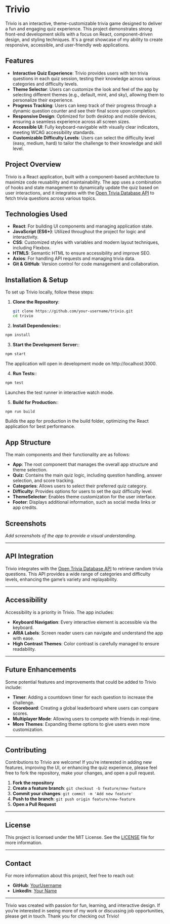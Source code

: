 # Trivio

Trivio is an interactive, theme-customizable trivia game designed to deliver a fun and engaging quiz experience. This project demonstrates strong front-end development skills with a focus on React, component-driven design, and styling techniques. It's a great showcase of my ability to create responsive, accessible, and user-friendly web applications.

## Features

- **Interactive Quiz Experience**: Trivio provides users with ten trivia questions in each quiz session, testing their knowledge across various categories and difficulty levels.
- **Theme Selector**: Users can customize the look and feel of the app by selecting different themes (e.g., default, mint, and sky), allowing them to personalize their experience.
- **Progress Tracking**: Users can keep track of their progress through a dynamic question counter and see their final score upon completion.
- **Responsive Design**: Optimized for both desktop and mobile devices, ensuring a seamless experience across all screen sizes.
- **Accessible UI**: Fully keyboard-navigable with visually clear indicators, meeting WCAG accessibility standards.
- **Customizable Difficulty Levels**: Users can select the difficulty level (easy, medium, hard) to tailor the challenge to their knowledge and skill level.

## Project Overview

Trivio is a React application, built with a component-based architecture to maximize code reusability and maintainability. The app uses a combination of hooks and state management to dynamically update the quiz based on user interactions, and it integrates with the [Open Trivia Database API](https://opentdb.com/) to fetch trivia questions across various topics.

## Technologies Used

- **React**: For building UI components and managing application state.
- **JavaScript (ES6+)**: Utilized throughout the project for logic and interactivity.
- **CSS**: Customized styles with variables and modern layout techniques, including Flexbox.
- **HTML5**: Semantic HTML to ensure accessibility and improve SEO.
- **Axios**: For handling API requests and managing trivia data.
- **Git & GitHub**: Version control for code management and collaboration.

## Installation & Setup

To set up Trivio locally, follow these steps:

1. **Clone the Repository**:

   ```bash
   git clone https://github.com/your-username/trivio.git
   cd trivio
   ```

2. **Install Dependencies:**:

```bash
npm install
```

3. **Start the Development Server:**:

```bash
npm start
```

The application will open in development mode on http://localhost:3000.

4. **Run Tests:**:

```bash
npm test
```

Launches the test runner in interactive watch mode.

5. **Build for Production:**:

```bash
npm run build
```

Builds the app for production in the build folder, optimizing the React application for best performance.

## App Structure

The main components and their functionality are as follows:

- **App**: The root component that manages the overall app structure and theme selection.
- **Quiz**: Contains the main quiz logic, including question handling, answer selection, and score tracking.
- **Categories**: Allows users to select their preferred quiz category.
- **Difficulty**: Provides options for users to set the quiz difficulty level.
- **ThemeSelector**: Enables theme customization for the user interface.
- **Footer**: Displays additional information, such as social media links or app credits.

## Screenshots

_Add screenshots of the app to provide a visual understanding._

---

## API Integration

Trivio integrates with the [Open Trivia Database API](https://opentdb.com/) to retrieve random trivia questions. This API provides a wide range of categories and difficulty levels, enhancing the game’s variety and replayability.

---

## Accessibility

Accessibility is a priority in Trivio. The app includes:

- **Keyboard Navigation**: Every interactive element is accessible via the keyboard.
- **ARIA Labels**: Screen reader users can navigate and understand the app with ease.
- **High Contrast Themes**: Color contrast is carefully managed to ensure readability.

---

## Future Enhancements

Some potential features and improvements that could be added to Trivio include:

- **Timer**: Adding a countdown timer for each question to increase the challenge.
- **Scoreboard**: Creating a global leaderboard where users can compare scores.
- **Multiplayer Mode**: Allowing users to compete with friends in real-time.
- **More Themes**: Expanding theme options to give users even more customization.

---

## Contributing

Contributions to Trivio are welcome! If you’re interested in adding new features, improving the UI, or enhancing the quiz experience, please feel free to fork the repository, make your changes, and open a pull request.

1. **Fork the repository**
2. **Create a feature branch**: `git checkout -b feature/new-feature`
3. **Commit your changes**: `git commit -m 'Add new feature'`
4. **Push to the branch**: `git push origin feature/new-feature`
5. **Open a Pull Request**

---

## License

This project is licensed under the MIT License. See the [LICENSE](LICENSE) file for more information.

---

## Contact

For more information about this project, feel free to reach out:

- **GitHub**: [YourUsername](https://github.com/btims512)
- **LinkedIn**: [Your Name](https://www.linkedin.com/in/benjamintims/)

---

Trivio was created with passion for fun, learning, and interactive design. If you’re interested in seeing more of my work or discussing job opportunities, please get in touch. Thank you for checking out Trivio!
